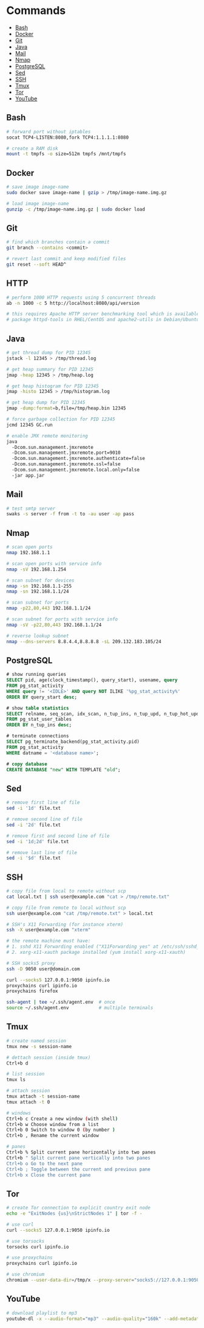 # Commands

- [Bash](#bash)
- [Docker](#docker)
- [Git](#git)
- [Java](#java)
- [Mail](#mail)
- [Nmap](#nmap)
- [PostgreSQL](#postgresql)
- [Sed](#sed)
- [SSH](#ssh)
- [Tmux](#tmux)
- [Tor](#tor)
- [YouTube](#youtube)


## Bash

```bash
# forward port without iptables
socat TCP4-LISTEN:8080,fork TCP4:1.1.1.1:8080
```

```bash
# create a RAM disk
mount -t tmpfs -o size=512m tmpfs /mnt/tmpfs
```

## Docker

```bash
# save image image-name
sudo docker save image-name | gzip > /tmp/image-name.img.gz
```

```bash
# load image image-name
gunzip -c /tmp/image-name.img.gz | sudo docker load 
```


## Git

```bash
# find which branches contain a commit
git branch --contains <commit>
```

```bash
# revert last commit and keep modified files
git reset --soft HEAD^
```


## HTTP

``` bash
# perform 1000 HTTP requests using 5 concurrent threads
ab -n 1000 -c 5 http://localhost:8080/api/version

# this requires Apache HTTP server benchmarking tool which is available though
# package httpd-tools in RHEL/CentOS and apache2-utils in Debian/Ubuntu
```


## Java

```bash
# get thread dump for PID 12345
jstack -l 12345 > /tmp/thread.log
```

```bash
# get heap summary for PID 12345
jmap -heap 12345 > /tmp/heap.log
```

```bash
# get heap histogram for PID 12345
jmap -histo 12345 > /tmp/histogram.log
```

```bash
# get heap dump for PID 12345
jmap -dump:format=b,file=/tmp/heap.bin 12345
```

```bash
# force garbage collection for PID 12345
jcmd 12345 GC.run
```

```bash
# enable JMX remote monitoring
java
  -Dcom.sun.management.jmxremote
  -Dcom.sun.management.jmxremote.port=9010
  -Dcom.sun.management.jmxremote.authenticate=false
  -Dcom.sun.management.jmxremote.ssl=false
  -Dcom.sun.management.jmxremote.local.only=false
  -jar app.jar
```

## Mail

```bash
# test smtp server
swaks -s server -f from -t to -au user -ap pass
```

## Nmap

```bash
# scan open ports
nmap 192.168.1.1
```

```bash
# scan open ports with service info
nmap -sV 192.168.1.254
```

```bash
# scan subnet for devices
nmap -sn 192.168.1.1-255
nmap -sn 192.168.1.1/24
```

```bash
# scan subnet for ports
nmap -p22,80,443 192.168.1.1/24
```

```bash
# scan subnet for ports with service info
nmap -sV -p22,80,443 192.168.1.1/24
```

```bash
# reverse lookup subnet
nmap --dns-servers 8.8.4.4,8.8.8.8 -sL 209.132.183.105/24
```


## PostgreSQL

```sql
# show running queries
SELECT pid, age(clock_timestamp(), query_start), usename, query
FROM pg_stat_activity 
WHERE query != '<IDLE>' AND query NOT ILIKE '%pg_stat_activity%' 
ORDER BY query_start desc;
```

```sql
# show table statistics
SELECT relname, seq_scan, idx_scan, n_tup_ins, n_tup_upd, n_tup_hot_upd, n_tup_del, n_tup_newpage_upd, autovacuum_count, last_autovacuum
FROM pg_stat_user_tables
ORDER BY n_tup_ins desc;
```

```sql
# terminate connections
SELECT pg_terminate_backend(pg_stat_activity.pid)
FROM pg_stat_activity
WHERE datname = '<database name>';
```

```sql
# copy database
CREATE DATABASE "new" WITH TEMPLATE "old";
```


## Sed

```bash
# remove first line of file
sed -i '1d' file.txt

# remove second line of file
sed -i '2d' file.txt

# remove first and second line of file
sed -i '1d;2d' file.txt

# remove last line of file
sed -i '$d' file.txt
```


## SSH

```bash
# copy file from local to remote without scp
cat local.txt | ssh user@example.com "cat > /tmp/remote.txt"
```

```bash
# copy file from remote to local without scp
ssh user@example.com "cat /tmp/remote.txt" > local.txt
```

```bash
# SSH's X11 Forwarding (for instance xterm)
ssh -X user@example.com "xterm"

# the remote machine must have:
# 1. sshd X11 Forwarding enabled ("X11Forwarding yes" at /etc/ssh/sshd_config)
# 2. xorg-x11-xauth package installed (yum install xorg-x11-xauth)
```

```bash
# SSH socks5 proxy
ssh -D 9050 user@domain.com

curl --socks5 127.0.0.1:9050 ipinfo.io
proxychains curl ipinfo.io
proxychains firefox
```

```bash
ssh-agent | tee ~/.ssh/agent.env  # once
source ~/.ssh/agent.env           # multiple terminals
```

## Tmux

```bash
# create named session
tmux new -s session-name
```

```bash
# dettach session (inside tmux)
Ctrl+b d
```

```bash
# list session
tmux ls
```

```bash
# attach session
tmux attach -t session-name
tmux attach -t 0
```

```bash
# windows
Ctrl+b c Create a new window (with shell)
Ctrl+b w Choose window from a list
Ctrl+b 0 Switch to window 0 (by number )
Ctrl+b , Rename the current window
```

```bash
# panes
Ctrl+b % Split current pane horizontally into two panes
Ctrl+b " Split current pane vertically into two panes
Ctrl+b o Go to the next pane
Ctrl+b ; Toggle between the current and previous pane
Ctrl+b x Close the current pane
```


## Tor

```bash
# create Tor connection to explicit country exit node
echo -e "ExitNodes {us}\nStrictNodes 1" | tor -f -
```

```bash
# use curl
curl --socks5 127.0.0.1:9050 ipinfo.io
```

```bash
# use torsocks
torsocks curl ipinfo.io
```

```bash
# use proxychains
proxychains curl ipinfo.io
```

```bash
# use chromium
chromium --user-data-dir=/tmp/x --proxy-server="socks5://127.0.0.1:9050"
```

## YouTube

```bash
# download playlist to mp3
youtube-dl -x --audio-format="mp3" --audio-quality="160k" --add-metadata --continue "https://www.youtube.com/playlist?list=PL7x1NEEwqJNvSGCXac6zGxERF9CDcsOK9"
```
